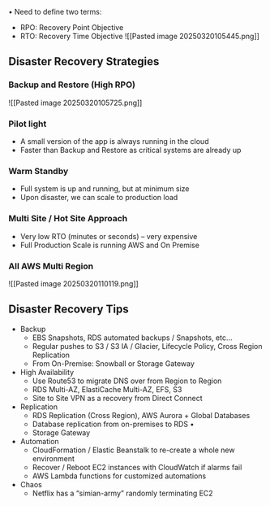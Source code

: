 • Need to define two terms: 
- RPO: Recovery Point Objective 
- RTO: Recovery Time Objective
![[Pasted image 20250320105445.png]]

## Disaster Recovery Strategies
### Backup and Restore (High RPO)
![[Pasted image 20250320105725.png]]

### Pilot light
- A small version of the app is always running in the cloud 
- Faster than Backup and Restore as critical systems are already up

### Warm Standby
- Full system is up and running, but at minimum size 
- Upon disaster, we can scale to production load
### Multi Site / Hot Site Approach
- Very low RTO (minutes or seconds) – very expensive 
- Full Production Scale is running AWS and On Premise
### All AWS Multi Region
![[Pasted image 20250320110119.png]]

## Disaster Recovery Tips
- Backup 
	- EBS Snapshots, RDS automated backups / Snapshots, etc… 
	- Regular pushes to S3 / S3 IA / Glacier, Lifecycle Policy, Cross Region Replication 
	- From On-Premise: Snowball or Storage Gateway 
- High Availability 
	- Use Route53 to migrate DNS over from Region to Region 
	- RDS Multi-AZ, ElastiCache Multi-AZ, EFS, S3 
	- Site to Site VPN as a recovery from Direct Connect 
- Replication 
	- RDS Replication (Cross Region), AWS Aurora + Global Databases 
	- Database replication from on-premises to RDS •
	- Storage Gateway 
- Automation 
	- CloudFormation / Elastic Beanstalk to re-create a whole new environment 
	- Recover / Reboot EC2 instances with CloudWatch if alarms fail 
	- AWS Lambda functions for customized automations 
- Chaos 
	- Netflix has a “simian-army” randomly terminating EC2